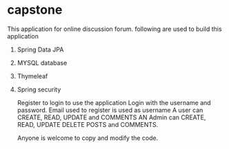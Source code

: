 # capstone
This application for online discussion forum. following are used to build this application
1. Spring Data JPA
2. MYSQL database
3. Thymeleaf
4. Spring security

   Register to login to use the application
   Login with the username and password. Email used to register is used as username
   A user can CREATE, READ, UPDATE and COMMENTS
   AN Admin can CREATE, READ, UPDATE DELETE POSTS and COMMENTS.

   Anyone is welcome to copy and modify the code. 
